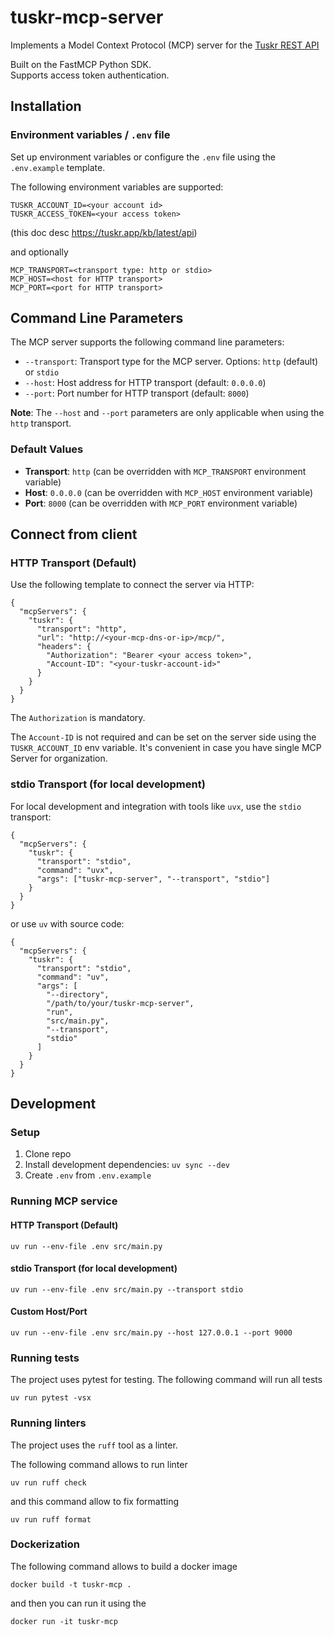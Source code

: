 # tuskr-mcp-server

Implements a Model Context Protocol (MCP) server for the [Tuskr REST API](https://tuskr.app/kb/latest/api)

Built on the FastMCP Python SDK.  
Supports access token authentication.

## Installation

### Environment variables / `.env` file

Set up environment variables or configure the `.env` file using the `.env.example` template.

The following environment variables are supported:

```
TUSKR_ACCOUNT_ID=<your account id>
TUSKR_ACCESS_TOKEN=<your access token>
```
(this doc desc https://tuskr.app/kb/latest/api)

and optionally 
```
MCP_TRANSPORT=<transport type: http or stdio>
MCP_HOST=<host for HTTP transport>
MCP_PORT=<port for HTTP transport>
```

## Command Line Parameters

The MCP server supports the following command line parameters:

- `--transport`: Transport type for the MCP server. Options: `http` (default) or `stdio`
- `--host`: Host address for HTTP transport (default: `0.0.0.0`)
- `--port`: Port number for HTTP transport (default: `8000`)

**Note**: The `--host` and `--port` parameters are only applicable when using the `http` transport.

### Default Values

- **Transport**: `http` (can be overridden with `MCP_TRANSPORT` environment variable)
- **Host**: `0.0.0.0` (can be overridden with `MCP_HOST` environment variable)
- **Port**: `8000` (can be overridden with `MCP_PORT` environment variable)

## Connect from client

### HTTP Transport (Default)

Use the following template to connect the server via HTTP:

```
{
  "mcpServers": {
    "tuskr": {
      "transport": "http",
      "url": "http://<your-mcp-dns-or-ip>/mcp/",
      "headers": {
        "Authorization": "Bearer <your access token>",
        "Account-ID": "<your-tuskr-account-id>"
      }
    }
  }
}
```

The `Authorization` is mandatory.

The `Account-ID` is not required and can be set on the server side using the `TUSKR_ACCOUNT_ID` env variable. It's convenient in case you have single MCP Server for organization.

### stdio Transport (for local development)

For local development and integration with tools like `uvx`, use the `stdio` transport:

```
{
  "mcpServers": {
    "tuskr": {
      "transport": "stdio",
      "command": "uvx",
      "args": ["tuskr-mcp-server", "--transport", "stdio"]
    }
  }
}
```

or use `uv` with source code:

```
{
  "mcpServers": {
    "tuskr": {
      "transport": "stdio",
      "command": "uv",
      "args": [
        "--directory",
        "/path/to/your/tuskr-mcp-server",
        "run",
        "src/main.py",
        "--transport",
        "stdio"
      ]
    }
  }
}
```

## Development

### Setup

1. Clone repo
2. Install development dependencies:
`uv sync --dev`
3. Create `.env` from `.env.example`

### Running MCP service

#### HTTP Transport (Default)
```
uv run --env-file .env src/main.py
```

#### stdio Transport (for local development)
```
uv run --env-file .env src/main.py --transport stdio
```

#### Custom Host/Port
```
uv run --env-file .env src/main.py --host 127.0.0.1 --port 9000
```

### Running tests

The project uses pytest for testing. The following command will run all tests

```
uv run pytest -vsx
```

### Running linters

The project uses the `ruff` tool as a linter.

The following command allows to run linter

```
uv run ruff check
```

and this command allow to fix formatting

```
uv run ruff format
```

### Dockerization

The following command allows to build a docker image
```
docker build -t tuskr-mcp .
```

and then you can run it using the
```
docker run -it tuskr-mcp
```